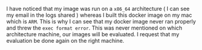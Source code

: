 I have noticed that my image was run on a `x86_64` architecture ( I can see my
email in the logs shared ) whereas I built this docker image on my mac which
is `ARM`. This is why I can see that my docker image never ran properly and
threw the `exec format error`.
This was never mentioned on which architecture machine, our images will be
evaluated. I request that my evaluation be done again on the right machine.